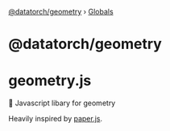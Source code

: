 [@datatorch/geometry](README.md) › [Globals](globals.md)

# @datatorch/geometry

# geometry.js

:large_blue_diamond: Javascript libary for geometry

Heavily inspired by [paper.js](http://paperjs.org/).
